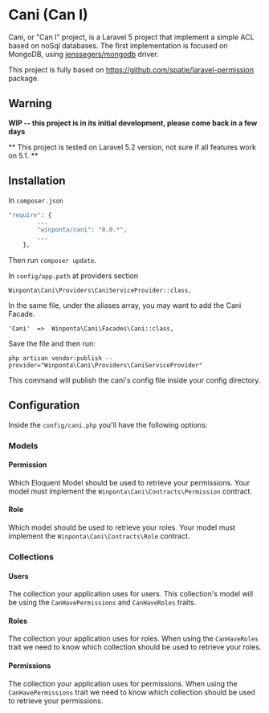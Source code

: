 # Cani (Can I)

Cani, or "Can I" project, is a Laravel 5 project that implement a simple ACL based on
noSql databases. The first implementation is focused on MongoDB, 
using [jenssegers/mongodb](https://github.com/jenssegers/laravel-mongodb) driver.

This project is fully based on https://github.com/spatie/laravel-permission package.

## Warning

**WIP -- this project is in its initial development, please come back in a few days**

** This project is tested on Laravel 5.2 version, not sure if all features work on 5.1. **

## Installation

In `composer.json`

```php
"require": {
        ...
        "winponta/cani": "0.0.*",
        ...
    },
```

Then run `composer update`.

In `config/app.path` at providers section

`Winponta\Cani\Providers\CaniServiceProvider::class,`

In the same file, under the aliases array, you may want to add the Cani Facade.

`'Cani'  =>  Winponta\Cani\Facades\Cani::class,`

Save the file and then run:

`php artisan vendor:publish --provider="Winponta\Cani\Providers\CaniServiceProvider"`

This command will publish the cani's config file inside your config directory.

## Configuration

Inside the `config/cani.php` you'll have the following options:

### Models

#### Permission
Which Eloquent Model should be used to retrieve your permissions. Your model must implement the `Winponta\Cani\Contracts\Permission` contract.

#### Role
Which model should be used to retrieve your roles. Your model must implement the `Winponta\Cani\Contracts\Role` contract.

### Collections

#### Users
The collection your application uses for users. This collection's model will be using the `CanHavePermissions` and `CanHaveRoles` traits.

#### Roles
The collection your application uses for roles. When using the `CanHaveRoles` trait we need to know which collection should be used to retrieve your roles.

#### Permissions 
The collection your application uses for permissions. When using the `CanHavePermissions` trait we need to know which collection should be used to retrieve your permissions.


